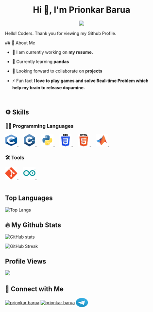 <h1 align="center">Hi 👋, I'm Prionkar Barua</h1>
<p align="center">
  <img src="https://readme-typing-svg.herokuapp.com?color=solarized-dark&center=true&vCenter=true&lines=Competitive+Programmer;ML/AI+and+Robotics+Enthusiast"><br>
</p>


<p>Hello! Coders. Thank you for viewing my Github Profile.</p>
## 👤 About Me

- 🔭 I am currently working on **my resume.**

- 🌱 Currently learning **pandas**

- 👯 Looking forward to collaborate on **projects**

- ⚡ Fun fact **I love to play games and solve Real-time Problem which help my brain to release dopamine.**
</br>

## ⚙ Skills


### 👨‍💻 Programming Languages


<div align="left">
  <a href="https://www.cprogramming.com" target="_blank" rel="noreferrer"> <img src="https://github.com/prionMONKar/prionMONKar/blob/main/c-1.svg" alt="c" width="40" height="40" /> </a>
  &nbsp; &nbsp;
  <a href="https://www.cplusplus.com" target="_blank" rel="noreferrer"> <img src="https://github.com/prionMONKar/prionMONKar/blob/main/c-logo-svgrepo-com.svg" alt="cplusplus" width="40" height="40" /> </a>
  &nbsp; &nbsp;
  <a href="https://www.python.org" target="_blank" rel="noreferrer"> <img src="https://github.com/prionMONKar/prionMONKar/blob/main/python-original.svg" alt="python" width="40" height="40" /> </a>
  &nbsp; &nbsp;
  <a href="https://css3.com/" target="_blank" rel="noreferrer"> <img src="https://github.com/prionMONKar/prionMONKar/blob/main/css-3-logo-svgrepo-com.svg" alt="c" width="40" height="40" /> </a>
  &nbsp; &nbsp;
  <a href="https://html.com/html5/" target="_blank" rel="noreferrer"> <img src="https://github.com/prionMONKar/prionMONKar/blob/main/html-5-logo-svgrepo-com.svg" alt="c" width="40" height="40" /> </a>
  &nbsp; &nbsp;
  <a href="https://www.mathworks.com" target="_blank" rel="noreferrer"> <img src="https://github.com/prionMONKar/prionMONKar/blob/main/matlab-original.svg" alt="matlab" width="40" height="40" /> </a>
  &nbsp; &nbsp;
</div>



### 🛠 Tools


<div align="left">
  <a href="https://git-scm.com" target="_blank" rel="noreferrer"> <img src="https://github.com/prionMONKar/prionMONKar/blob/main/git-original.svg" alt="git" width="40" height="40" /> </a>
  &nbsp; &nbsp;
  <a href="https://www.arduino.cc" target="_blank" rel="noreferrer"> <img src="https://github.com/prionMONKar/prionMONKar/blob/main/arduino-original.svg" alt="arduino" width="40" height="40" /> </a>
  &nbsp; &nbsp;
</div>
</br>

## Top Languages

![Top Langs](https://github-readme-stats.vercel.app/api/top-langs/?username=prionMONKar&theme=solarized-dark&hide_border=true&count_private=true&layout=compact)

## 🔥 My Github Stats

![GitHub stats](https://github-readme-stats.vercel.app/api?username=prionMONKar&show_icons=true&theme=solarized-dark&hide_border=true&count_private=true)

![GitHub Streak](https://streak-stats.demolab.com?user=prionMONKar&theme=solarized-dark&hide_border=true&count_private=true)

## Profile Views
![](https://komarev.com/ghpvc/?username=prionMONKar&color=brightgreen)

## 📇 Connect with Me


<p align="left">
<a href="https://linkedin.com/in/prionkar barua" target="blank"><img align="center" src="https://raw.githubusercontent.com/rahuldkjain/github-profile-readme-generator/master/src/images/icons/Social/linked-in-alt.svg" alt="prionkar barua" height="30" width="40" /></a>
<a href="https://fb.com/prionkar barua" target="blank"><img align="center" src="https://raw.githubusercontent.com/rahuldkjain/github-profile-readme-generator/master/src/images/icons/Social/facebook.svg" alt="prionkar barua" height="30" width="40" /></a>
<a href="https://t.me/Prionkar" target="blank"><img align="center" src="https://github.com/prionMONKar/prionMONKar/blob/main/telegram.svg" alt="Telegram" height="30" width="40" /></a>
</p>
